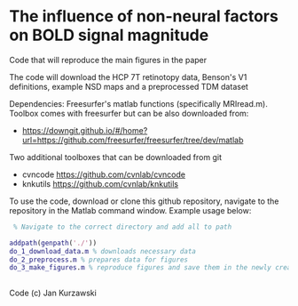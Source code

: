 # The influence of non-neural factors on BOLD signal magnitude
Code that will reproduce the main figures in the paper

The code will download the HCP 7T retinotopy data, Benson's V1 definitions, example NSD maps and a preprocessed TDM dataset 

Dependencies:
Freesurfer's matlab functions (specifically MRIread.m). Toolbox comes with freesurfer
but can be also downloaded from:
* https://downgit.github.io/#/home?url=https://github.com/freesurfer/freesurfer/tree/dev/matlab

Two additional toolboxes that can be downloaded from git

* cvncode https://github.com/cvnlab/cvncode
* knkutils https://github.com/cvnlab/knkutils


To use the code, download or clone this github repository, navigate to the repository in the Matlab command window.
Example usage below:

``` Matlab
 % Navigate to the correct directory and add all to path

addpath(genpath('./'))
do_1_download_data.m % downloads necessary data
do_2_preprocess.m % prepares data for figures
do_3_make_figures.m % reproduce figures and save them in the newly created "figures" directory
 
``` 
 
 
Code (c) Jan Kurzawski

